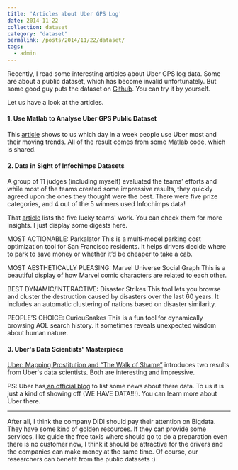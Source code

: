 ```yaml
---
title: 'Articles about Uber GPS Log'
date: 2014-11-22
collection: dataset
category: "dataset"
permalink: /posts/2014/11/22/dataset/
tags:
  - admin
---
```


Recently, I read some interesting articles about Uber GPS log data. Some are about a public dataset, which has become invalid unfortunately. But some good guy puts the dataset on [Github](https://github.com/dima42/uber-gps-analysis/tree/master/gpsdata). You can try it by yourself.

Let us have a look at the articles.

#### 1. Use Matlab to Analyse Uber GPS Public Dataset



This [article](http://blogs.mathworks.com/loren/2014/09/06/analyzing-uber-ride-sharing-gps-data/) shows to us which day in a week people use Uber most and their moving trends. All of the result comes from some Matlab code, which is shared.

#### 2. Data in Sight of Infochimps Datasets


A group of 11 judges (including myself) evaluated the teams’ efforts and while most of the teams created some impressive results, they quickly agreed upon the ones they thought were the best.  There were five prize categories, and 4 out of the 5 winners used Infochimps data!

That [article](http://blog.infochimps.com/2011/06/29/data-in-sight/) lists the five lucky teams' work. You can check them for more insights. I just display some digests here.

MOST ACTIONABLE: Parkalator
This is a multi-model parking cost optimization tool for San Francisco residents.  It helps drivers decide where to park to save money or whether it’d be cheaper to take a cab.

MOST AESTHETICALLY PLEASING: Marvel Universe Social Graph This is a beautiful display of how Marvel comic characters are related to each other.

BEST DYNAMIC/INTERACTIVE: Disaster Strikes
This tool lets you browse and cluster the destruction caused by disasters over the last 60 years.  It includes an automatic clustering of nations based on disaster similarity.

PEOPLE’S CHOICE: CuriouSnakes
This is a fun tool for dynamically browsing AOL search history.  It sometimes reveals unexpected wisdom about human nature.

#### 3. Uber's Data Scientists' Masterpiece

[Uber: Mapping Prostitution and “The Walk of Shame”](http://dataconomy.com/uber-mapping-prostitution-and-the-walk-of-shame/) introduces two results from Uber's data scientists. Both are interesting and impressive.

PS: Uber has[ an official blog](http://blog.uber.com/uberdata/) to list some news about there data. To us it is just a kind of showing off (WE HAVE DATA!!!). You can learn more about Uber there.


  -------------------------------------------

After all, I think the company DiDi should pay their attention on Bigdata. They have some kind of golden resources. If they can provide some services, like guide the free taxis where should go to do a preparation even there is no customer now, I think it should be attractive for the drivers and the companies can make money at the same time. Of course, our researchers can benefit from the public datasets :)
